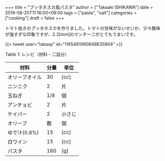 +++
title = "プッタネスカ風パスタ"
author = ["Takaaki ISHIKAWA"]
date = 2019-08-25T11:16:00+09:00
tags = ["pasta", "salt"]
categories = ["cooking"]
draft = false
+++

トマト抜きのプッタネスカを作りました。トマトの甘味がないせいか、少々酸味が強すぎな印象ですが、2.2[mm]のマンチーニがとてもうまいです。  

{{< tweet user="takaxp" id="1165481060848635904" >}}  

<div class="table-caption">
  <span class="table-number">Table 1</span>:
  レシピ（材料・二皿分）
</div>

| 材料      | 分量 | 単位 |
|---------|----|----|
| オリーブオイル | 30  | [cc] |
| ニンニク  | 2   | 片   |
| 玉ねぎ    | 1/8 | 個   |
| アンチョビ | 2   | 片   |
| ケイパー  | 2   | 小さじ |
| オリーブ  | 数  | 個   |
| ゆで汁(0.8%) | 15  | [cc] |
| 白ワイン  | 15  | [cc] |
| パスタ    | 160 | [g]  |